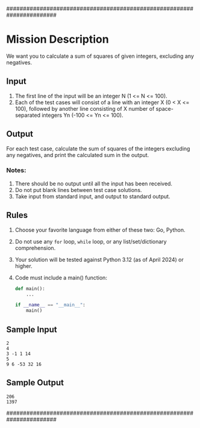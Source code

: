 #######################################################################
# Mission Description

We want you to calculate a sum of squares of given integers, excluding any negatives.

## Input

1. The first line of the input will be an integer N (1 <= N <= 100).
2. Each of the test cases will consist of a line with an integer X (0 < X <= 100), followed by another line consisting of X number of space-separated integers Yn (-100 <= Yn <= 100).

## Output

For each test case, calculate the sum of squares of the integers excluding any negatives, and print the calculated sum in the output.

### Notes:
1. There should be no output until all the input has been received.
2. Do not put blank lines between test case solutions.
3. Take input from standard input, and output to standard output.

## Rules

1. Choose your favorite language from either of these two: Go, Python.
2. Do not use any `for` loop, `while` loop, or any list/set/dictionary comprehension.
3. Your solution will be tested against Python 3.12 (as of April 2024) or higher.
4. Code must include a main() function:

    ```python
    def main():
        ...
    
    if __name__ == "__main__":
        main()
    ```

## Sample Input
    2
    4
    3 -1 1 14
    5
    9 6 -53 32 16

## Sample Output
    206
    1397

#######################################################################
